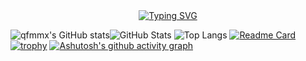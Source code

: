  <div align="center">
    <a href="https://github.com/qfmmx/">
      <img src="https://readme-typing-svg.demolab.com?font=Fira+Code&pause=1000&width=435&lines=欢迎来到清风弥麦香的主页!&center=true&size=27" alt="Typing SVG" />
    </a>
  </div>
  
![qfmmx's GitHub stats](https://github-readme-stats.vercel.app/api?username=qfmmx&show_icons=true&theme=tokyonight)![GitHub Stats](https://github-readme-streak-stats.herokuapp.com/?user=qfmmx&theme=tokyonight&hide_border=true)
![Top Langs](https://github-readme-stats.vercel.app/api/top-langs/?username=qfmmx&layout=compact)               [![Readme Card](https://github-readme-stats.vercel.app/api/pin/?username=qfmmx&repo=MoWangKuaiDaOnWeb)](https://github.com/qfmmx/MoWangKuaiDaOnWeb)
[![trophy](https://github-profile-trophy.vercel.app/?username=qfmmx)](https://github.com/ryo-ma/github-profile-trophy)
[![Ashutosh's github activity graph](https://github-readme-activity-graph.vercel.app/graph?username=qfmmx&theme=tokyo-night)](https://github.com/ashutosh00710/github-readme-activity-graph)




